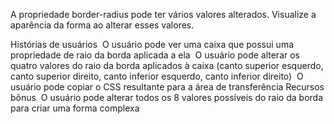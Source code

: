 A propriedade border-radius pode ter vários valores alterados. Visualize a aparência da forma ao alterar esses valores.

Histórias de usuários
 O usuário pode ver uma caixa que possui uma propriedade de raio da borda aplicada a ela
 O usuário pode alterar os quatro valores do raio da borda aplicados à caixa (canto superior esquerdo, canto superior direito, canto inferior esquerdo, canto inferior direito)
 O usuário pode copiar o CSS resultante para a área de transferência
Recursos bônus
 O usuário pode alterar todos os 8 valores possíveis do raio da borda para criar uma forma complexa